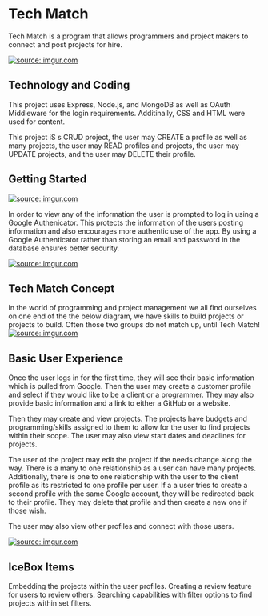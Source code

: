 # Tech Match

Tech Match is a program that allows programmers and project makers to connect and post projects for hire.

<a href="https://imgur.com/2GX6N23"><img src="https://i.imgur.com/2GX6N23l.png" title="source: imgur.com" /></a>


## Technology and Coding

This project uses Express, Node.js, and MongoDB as well as OAuth Middleware for the login requirements. Additinally, CSS and HTML were used for content. 

This project iS s CRUD project, the user may CREATE a profile as well as many projects, the user may READ profiles and projects, the user may UPDATE projects, and the user may DELETE their profile.


## Getting Started

<a href="https://imgur.com/jKCDpbj"><img src="https://i.imgur.com/jKCDpbjl.png" title="source: imgur.com" /></a>

In order to view any of the information the user is prompted to log in using a Google Authenicator. This protects the information of the users posting information and also encourages more authentic use of the app. By using a Google Authenticator rather than storing an email and password in the database ensures better security.

<a href="https://imgur.com/l4ogacC"><img src="https://i.imgur.com/l4ogacCl.png" title="source: imgur.com" /></a>

## Tech Match Concept 
In the world of programming and project management we all find ourselves on one end of the the below diagram, we have skills to build projects or projects to build. Often those two groups do not match up, until Tech Match! 
<a href="https://imgur.com/SeunRy6"><img src="https://i.imgur.com/SeunRy6l.png" title="source: imgur.com" /></a>

## Basic User Experience

Once the user logs in for the first time, they will see their basic information which is pulled from Google. Then the user may create a customer profile and select if they would like to be a client or a programmer. They may also provide basic information and a link to either a GitHub or a website. 

Then they may create and view projects. The projects have budgets and programming/skills assigned to them to allow for the user to find projects within their scope. The user may also view start dates and deadlines for projects.

The user of the project may edit the project if the needs change along the way. There is a many to one relationship as a user can have many projects. Additionally, there is one to one relationship with the user to the client profile as its restricted to one profile per user. If a a user tries to create a second profile with the same Google account, they will be redirected back to their profile. They may delete that profile and then create a new one if those wish. 

The user may also view other profiles and connect with those users. 

<a href="https://imgur.com/i6RizUr"><img src="https://i.imgur.com/i6RizUrl.png" title="source: imgur.com" /></a>

## IceBox Items

Embedding the projects within the user profiles.
Creating a review feature for users to review others.
Searching capabilities with filter options to find projects within set filters.